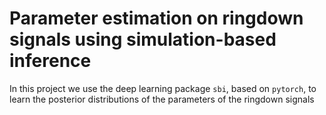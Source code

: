 # Parameter estimation on ringdown signals using simulation-based inference

In this project we use the deep learning package `sbi`, based on `pytorch`, to learn the posterior distributions of the parameters of the ringdown signals
